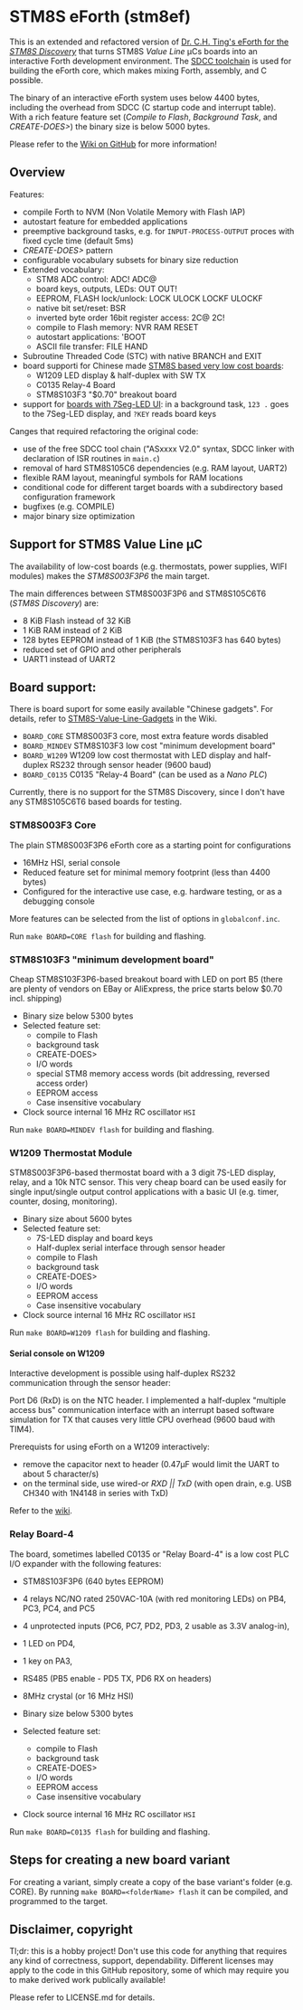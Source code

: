 # STM8S eForth (stm8ef)

This is an extended and refactored version of [Dr. C.H. Ting's eForth for the *STM8S Discovery*](http://www.forth.org/svfig/kk/07-2010.html) that turns STM8S *Value Line* µCs boards into an interactive Forth development environment. The [SDCC toolchain](http://sdcc.sourceforge.net/) is used for building the eForth core, which makes mixing Forth, assembly, and C possible.

The binary of an interactive eForth system uses below 4400 bytes, including the overhead from SDCC (C startup code and interrupt table). With a rich feature feature set (*Compile to Flash*, *Background Task*, and *CREATE-DOES>*) the binary size is below 5000 bytes.

Please refer to the [Wiki on GitHub](https://github.com/TG9541/stm8ef/wiki) for more information! 

## Overview

Features:

* compile Forth to NVM (Non Volatile Memory with Flash IAP)
* autostart feature for embedded applications
* preemptive background tasks, e.g. for `INPUT-PROCESS-OUTPUT` proces with fixed cycle time (default 5ms)
* *CREATE-DOES>* pattern
* configurable vocabulary subsets for binary size reduction
* Extended vocabulary:
  * STM8 ADC control: ADC! ADC@ 
  * board keys, outputs, LEDs: OUT OUT!
  * EEPROM, FLASH lock/unlock: LOCK ULOCK LOCKF ULOCKF
  * native bit set/reset: BSR  
  * inverted byte order 16bit register access: 2C@ 2C! 
  * compile to Flash memory: NVR RAM RESET
  * autostart applications: 'BOOT
  * ASCII file transfer: FILE HAND
* Subroutine Threaded Code (STC) with native BRANCH and EXIT
* board supporti for Chinese made [STM8S based very low cost boards][WG1]:
  * W1209 LED display & half-duplex with SW TX 
  * C0135 Relay-4 Board
  * STM8S103F3 "$0.70" breakout board
* support for [boards with 7Seg-LED UI](https://github.com/TG9541/stm8ef/wiki/eForth-Background-Task): in a background task, `123 .` goes to the 7Seg-LED display, and `?KEY` reads board keys


Canges that required refactoring the original code:

* use of the free SDCC tool chain ("ASxxxx V2.0" syntax, SDCC linker with declaration of ISR routines in `main.c`)
* removal of hard STM8S105C6 dependencies (e.g. RAM layout, UART2)
* flexible RAM layout, meaningful symbols for RAM locations
* conditional code for different target boards with a subdirectory based configuration framework 
* bugfixes (e.g. COMPILE)
* major binary size optimization


## Support for STM8S Value Line µC 

The availability of low-cost boards (e.g. thermostats, power supplies, WIFI modules) makes the *STM8S003F3P6* the main target.

The main differences between STM8S003F3P6 and STM8S105C6T6 (*STM8S Discovery*) are:

* 8 KiB Flash instead of 32 KiB
* 1 KiB RAM instead of 2 KiB
* 128 bytes EEPROM instead of 1 KiB (the STM8S103F3 has 640 bytes) 
* reduced set of GPIO and other peripherals
* UART1 instead of UART2

## Board support:

There is board suport for some easily available "Chinese gadgets". For details, refer to [STM8S-Value-Line-Gadgets][WG1] in the Wiki.

* `BOARD_CORE` STM8S003F3 core, most extra feature words disabled 
* `BOARD_MINDEV` STM8S103F3 low cost "minimum development board"
* `BOARD_W1209` W1209 low cost thermostat with LED display and half-duplex RS232 through sensor header (9600 baud) 
* `BOARD_C0135` C0135 "Relay-4 Board" (can be used as a *Nano PLC*)

Currently, there is no support for the STM8S Discovery, since I don't have any STM8S105C6T6 based boards for testing.

### STM8S003F3 Core

The plain STM8S003F3P6 eForth core as a starting point for configurations

* 16MHz HSI, serial console
* Reduced feature set for minimal memory footprint (less than 4400 bytes)
* Configured for the interactive use case, e.g. hardware testing, or as a debugging console

More features can be selected from the list of options in `globalconf.inc`.

Run `make BOARD=CORE flash` for building and flashing.

### STM8S103F3 "minimum development board"

Cheap STM8S103F3P6-based breakout board with LED on port B5 (there are plenty of vendors on EBay or AliExpress, the price starts below $0.70 incl. shipping)

* Binary size below 5300 bytes 
* Selected feature set:
  * compile to Flash 
  * background task 
  * CREATE-DOES>
  * I/O words
  * special STM8 memory access words (bit addressing, reversed access order) 
  * EEPROM access
  * Case insensitive vocabulary
* Clock source internal 16 MHz RC oscillator `HSI`

Run `make BOARD=MINDEV flash` for building and flashing.

### W1209 Thermostat Module

STM8S003F3P6-based thermostat board with a 3 digit 7S-LED display, relay, and a 10k NTC sensor. 
This very cheap board can be used easily for single input/single output control applications with a basic UI (e.g. timer, counter, dosing, monitoring).

* Binary size about 5600 bytes
* Selected feature set:
  * 7S-LED display and board keys
  * Half-duplex serial interface through sensor header
  * compile to Flash 
  * background task 
  * CREATE-DOES>
  * I/O words
  * EEPROM access
  * Case insensitive vocabulary
* Clock source internal 16 MHz RC oscillator `HSI`

Run `make BOARD=W1209 flash` for building and flashing.

#### Serial console on W1209

Interactive development is possible using half-duplex RS232 communication through the sensor header:

Port D6 (RxD) is on the NTC header. I implemented a half-duplex "multiple access bus" communication interface with an interrupt based
software simulation for TX that causes very little CPU overhead (9600 baud with TIM4).

Prerequists for using eForth on a W1209 interactively:

* remove the capacitor next to header (0.47µF would limit the UART to about 5 character/s) 
* on the terminal side, use wired-or *RXD || TxD* (with open drain, e.g. USB CH340 with 1N4148 in series with TxD) 


Refer to the [wiki](https://github.com/TG9541/stm8ef/wiki/STM8S-Value-Line-Gadgets#w1209).

### Relay Board-4

The board, sometimes labelled C0135 or "Relay Board-4" is a low cost PLC I/O expander with the following features:

* STM8S103F3P6 (640 bytes EEPROM) 
* 4 relays NC/NO rated 250VAC-10A (with red monitoring LEDs) on PB4, PC3, PC4, and PC5 
* 4 unprotected inputs (PC6, PC7, PD2, PD3, 2 usable as 3.3V analog-in), 
* 1 LED on PD4, 
* 1 key on PA3, 
* RS485 (PB5 enable - PD5 TX, PD6 RX on headers)
* 8MHz crystal (or 16 MHz HSI) 

* Binary size below 5300 bytes 
* Selected feature set:
  * compile to Flash 
  * background task 
  * CREATE-DOES>
  * I/O words
  * EEPROM access
  * Case insensitive vocabulary
* Clock source internal 16 MHz RC oscillator `HSI`

Run `make BOARD=C0135 flash` for building and flashing.

## Steps for creating a new board variant

For creating a variant, simply create a copy of the base variant's folder (e.g. CORE). By running `make BOARD=<folderName> flash` it can be compiled, and programmed to the target.

## Disclaimer, copyright

Tl;dr: this is a hobby project! Don't use this code for anything that requires any kind of correctness, support, dependability. Different licenses may apply to the code in this GitHub repository, some of which may require you to make derived work publically available!

Please refer to LICENSE.md for details.

[WG1]: https://github.com/TG9541/stm8ef/wiki/STM8S-Value-Line-Gadgets
